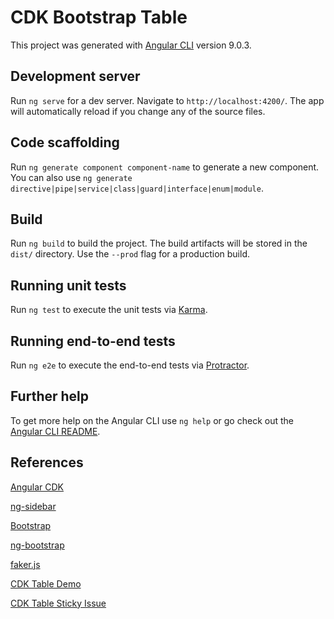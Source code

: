 # CDK Bootstrap Table

This project was generated with [Angular CLI](https://github.com/angular/angular-cli) version 9.0.3.

## Development server

Run `ng serve` for a dev server. Navigate to `http://localhost:4200/`. The app will automatically reload if you change any of the source files.

## Code scaffolding

Run `ng generate component component-name` to generate a new component. You can also use `ng generate directive|pipe|service|class|guard|interface|enum|module`.

## Build

Run `ng build` to build the project. The build artifacts will be stored in the `dist/` directory. Use the `--prod` flag for a production build.

## Running unit tests

Run `ng test` to execute the unit tests via [Karma](https://karma-runner.github.io).

## Running end-to-end tests

Run `ng e2e` to execute the end-to-end tests via [Protractor](http://www.protractortest.org/).

## Further help

To get more help on the Angular CLI use `ng help` or go check out the [Angular CLI README](https://github.com/angular/angular-cli/blob/master/README.md).

## References

[Angular CDK](https://material.angular.io/cdk/categories)

[ng-sidebar](https://github.com/arkon/ng-sidebar)

[Bootstrap](https://getbootstrap.com/)

[ng-bootstrap](https://ng-bootstrap.github.io/#/home)

[faker.js](https://github.com/marak/faker.js)

[CDK Table Demo](https://github.com/mainawycliffe/angular-cdk-table-demo)

[CDK Table Sticky Issue](https://github.com/angular/components/issues/10122)

